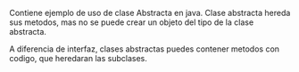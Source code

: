 Contiene ejemplo de uso de clase Abstracta en java.
Clase abstracta hereda sus metodos, mas no se puede
crear un objeto del tipo de la clase abstracta.

A diferencia de interfaz, clases abstractas puedes contener
metodos con codigo, que heredaran las subclases. 
